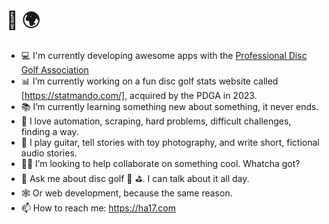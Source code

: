 # 👋 🌍

- 💻 I'm currently developing awesome apps with the [Professional Disc Golf Association](https://pdga.com)
- 📊 I’m currently working on a fun disc golf stats website called [https://statmando.com/], acquired by the PDGA in 2023.
- 📚 I’m currently learning something new about something, it never ends.
- 🦈 I love automation, scraping, hard problems, difficult challenges, finding a way.
- 🎤 I play guitar, tell stories with toy photography, and write short, fictional audio stories.
- 👍🏼 I’m looking to help collaborate on something cool. Whatcha got?
- 💬 Ask me about disc golf 🥏 ⛳️. I can talk about it all day. 
- 🕸 Or web development, because the same reason.
- 📫 How to reach me: https://ha17.com 
